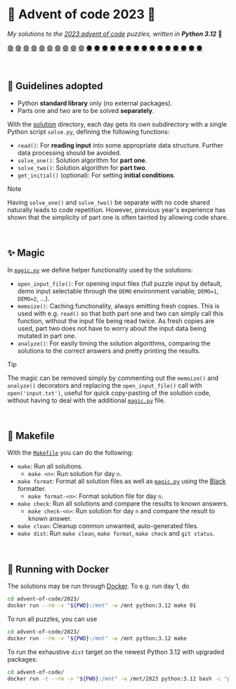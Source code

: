 # 🎄 Advent of code 2023 🧩
*My solutions to the [2023 advent of code](https://adventofcode.com/2023/)
puzzles, written in **Python 3.12*** 🐍

[🟢](solution/01/solve.py)
[🟢](solution/02/solve.py)
[🟢](solution/03/solve.py)
[🟢](solution/04/solve.py)
[🟢](solution/05/solve.py)
[🟢](solution/06/solve.py)
[🟢](solution/07/solve.py)
[🟢](solution/08/solve.py)
[🟢](solution/09/solve.py)
[🟢](solution/10/solve.py)
[⚫](https://adventofcode.com/2022/day/11)
[⚫](https://adventofcode.com/2022/day/12)
[⚫](https://adventofcode.com/2022/day/13)
[⚫](https://adventofcode.com/2022/day/14)
[⚫](https://adventofcode.com/2022/day/15)
[⚫](https://adventofcode.com/2022/day/16)
[⚫](https://adventofcode.com/2022/day/17)
[⚫](https://adventofcode.com/2022/day/18)
[⚫](https://adventofcode.com/2022/day/19)
[⚫](https://adventofcode.com/2022/day/20)
[⚫](https://adventofcode.com/2022/day/21)
[⚫](https://adventofcode.com/2022/day/22)
[⚫](https://adventofcode.com/2022/day/23)
[⚫](https://adventofcode.com/2022/day/24)
[⚫](https://adventofcode.com/2022/day/25)


</br>

## 📜 Guidelines adopted
* Python **standard library** only (no external packages).
* Parts one and two are to be solved **separately**.

With the [solution](solution) directory, each day gets its own subdirectory
with a single Python script `solve.py`, defining the following functions:
* `read()`: For **reading input** into some appropriate data structure.
  Further data processing should be avoided.
* `solve_one()`: Solution algorithm for **part one**.
* `solve_two()`: Solution algorithm for **part two**.
* `get_initial()` (optional): For setting **initial conditions**.

> [!NOTE]
> Having `solve_one()` and `solve_two()` be separate with no code shared
> naturally leads to code repetition. However, previous year's experience
> has shown that the simplicity of part one is often tainted by allowing
> code share.


</br>

## ✨ Magic
In [`magic.py`](magic.py) we define helper functionality
used by the solutions:
* `open_input_file()`: For opening input files (full puzzle input by default,
  demo input selectable through the `DEMO` environment variable; `DEMO=1`,
  `DEMO=2`, ...).
* `memoize()`: Caching functionality, always emitting fresh copies. This is
  used with e.g. `read()` so that both part one and two can simply call this
  function, without the input file being read twice. As fresh copies are used,
  part two does not have to worry about the input data
  being mutated in part one.
* `analyze()`: For easily timing the solution algorithms, comparing the
  solutions to the correct answers and pretty printing the results.

> [!TIP]
> The magic can be removed simply by commenting out the `memoize()` and
> `analyze()` decorators and replacing the `open_input_file()` call with
> `open('input.txt')`, useful for quick copy-pasting of the solution code,
> without having to deal with the additional [`magic.py`](magic.py) file.


</br>

## 🤖 Makefile
With the [`Makefile`](Makefile) you can do the following:
* `make`: Run all solutions.
  * `make <n>`: Run solution for day `n`.
* `make format`: Format all solution files as well as [`magic.py`](magic.py)
  using the [Black](https://github.com/psf/black) formatter.
  * `make format-<n>`: Format solution file for day `n`.
* `make check`: Run all solutions and compare the results to known answers.
  * `make check-<n>`: Run solution for day `n` and compare the result to
    known answer.
* `make clean`: Cleanup common unwanted, auto-generated files.
* `make dist`: Run `make clean`, `make format`, `make check` and `git status`.


</br>

## 🐋 Running with Docker
The solutions may be run through [Docker](https://www.docker.com/).
To e.g. run day 1, do
```bash
cd advent-of-code/2023/
docker run --rm -v "${PWD}:/mnt" -w /mnt python:3.12 make 01
```
To run all puzzles, you can use
```bash
cd advent-of-code/2023/
docker run --rm -v "${PWD}:/mnt" -w /mnt python:3.12 make
```
To run the exhaustive `dist` target on the newest Python 3.12
with upgraded packages:
```bash
cd advent-of-code/
docker run -t --rm -v "${PWD}:/mnt" -w /mnt/2023 python:3.12 bash -c "pip install -U pip && pip freeze > requirements.txt && sed -i 's/==/>=/' requirements.txt && echo black >> requirements.txt && pip install -U -r requirements.txt && rm requirements.txt && git config --global --add safe.directory /mnt && make dist"
```

